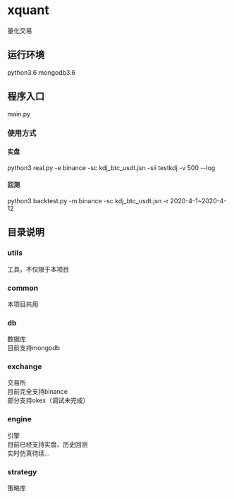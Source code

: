 # xquant
量化交易

## 运行环境
python3.6
mongodb3.6
## 程序入口
main.py
### 使用方式
#### 实盘
python3 real.py -e binance -sc kdj_btc_usdt.jsn -sii testkdj -v 500 --log
#### 回测
python3 backtest.py -m binance -sc kdj_btc_usdt.jsn -r 2020-4-1~2020-4-12
## 目录说明
### utils
工具，不仅限于本项目
### common
本项目共用
### db
数据库</br>
目前支持mongodb
### exchange
交易所</br>
目前完全支持binance</br>
部分支持okex（调试未完成）
### engine
引擎</br>
目前已经支持实盘、历史回测</br>
实时仿真待续...
### strategy
策略库
